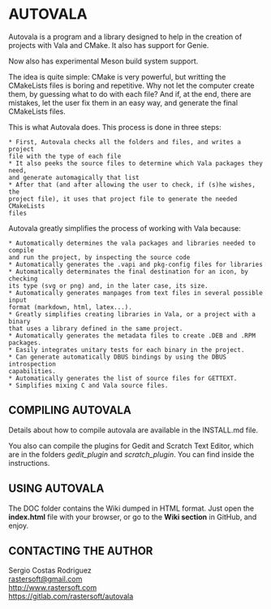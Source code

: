 # AUTOVALA #

Autovala is a program and a library designed to help in the creation of
projects with Vala and CMake. It also has support for Genie.

Now also has experimental Meson build system support.

The idea is quite simple: CMake is very powerful, but writting the CMakeLists
files is boring and repetitive. Why not let the computer create them, by
guessing what to do with each file? And if, at the end, there are mistakes,
let the user fix them in an easy way, and generate the final CMakeLists files.

This is what Autovala does. This process is done in three steps:

    * First, Autovala checks all the folders and files, and writes a project
    file with the type of each file
    * It also peeks the source files to determine which Vala packages they need,
    and generate automagically that list
    * After that (and after allowing the user to check, if (s)he wishes, the
    project file), it uses that project file to generate the needed CMakeLists
    files

Autovala greatly simplifies the process of working with Vala because:

    * Automatically determines the vala packages and libraries needed to compile
    and run the project, by inspecting the source code
    * Automatically generates the .vapi and pkg-config files for libraries
    * Automatically determinates the final destination for an icon, by checking
    its type (svg or png) and, in the later case, its size.
    * Automatically generates manpages from text files in several possible input
    format (markdown, html, latex...).
    * Greatly simplifies creating libraries in Vala, or a project with a binary
    that uses a library defined in the same project.
    * Automatically generates the metadata files to create .DEB and .RPM packages.
    * Easily integrates unitary tests for each binary in the project.
    * Can generate automatically DBUS bindings by using the DBUS introspection
    capabilities.
    * Automatically generates the list of source files for GETTEXT.
    * Simplifies mixing C and Vala source files.

## COMPILING AUTOVALA ##

Details about how to compile autovala are available in the INSTALL.md file.

You also can compile the plugins for Gedit and Scratch Text Editor, which are
in the folders *gedit_plugin* and *scratch_plugin*. You can find inside the
instructions.

## USING AUTOVALA ##

The DOC folder contains the Wiki dumped in HTML format. Just open the
**index.html** file with your browser, or go to the **Wiki section** in GitHub,
and enjoy.

## CONTACTING THE AUTHOR ##

Sergio Costas Rodriguez  
rastersoft@gmail.com  
http://www.rastersoft.com  
https://gitlab.com/rastersoft/autovala